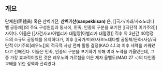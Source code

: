 ## 개요
단체원(團體員) 혹은 산벡기잔, **산벡기산(sanpekkisan)** 은, [[국가/미래/사조노데다벨 공동체]]의 주요 구성원임과 동시에, 민족, 인종의 구분을 포기한 [[극단적 이기주의]]자이다. 이들은 [[사건사고/아벨리카 대멸망|아벨리카 대멸망]] 직후 약 3년간 40명정도의 소규모 공동체를 유지하다가, 이후 [[국가/미래/사조노데다벨 공동체/문화/사상/극단적 이기주의|레우노]]의 적극적 사상 전파 활동 결정(KAO 4.1.3) 이후 세력을 키워왔다고 전해진다. 이들은 민족, 인종의 구분을 포기하기 위해 여러 노력을 기울였는데, 그중 가장 효과적이었던 것은 레우노의 가르침을 이은 제자 올벨도(MAO 27 ~)의 다인종 교배를 위한 정책과 관리였다.